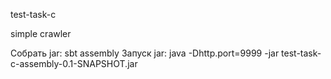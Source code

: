 test-task-c

simple crawler

Собрать jar: sbt assembly
Запуск jar: java -Dhttp.port=9999 -jar test-task-c-assembly-0.1-SNAPSHOT.jar


